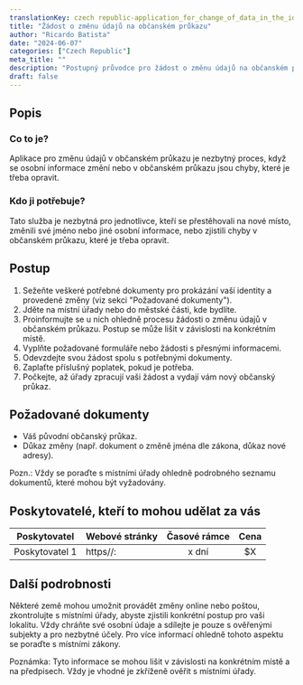 ```yaml
---
translationKey: czech republic-application_for_change_of_data_in_the_id_card
title: "Žádost o změnu údajů na občanském průkazu"
author: "Ricardo Batista"
date: "2024-06-07"
categories: ["Czech Republic"]
meta_title: ""
description: "Postupný průvodce pro žádost o změnu údajů na občanském průkazu"
draft: false
---
```


## Popis
### Co to je?
Aplikace pro změnu údajů v občanském průkazu je nezbytný proces, když se osobní informace změní nebo v občanském průkazu jsou chyby, které je třeba opravit.

### Kdo ji potřebuje?
Tato služba je nezbytná pro jednotlivce, kteří se přestěhovali na nové místo, změnili své jméno nebo jiné osobní informace, nebo zjistili chyby v občanském průkazu, které je třeba opravit.

## Postup
1. Sežeňte veškeré potřebné dokumenty pro prokázání vaší identity a provedené změny (viz sekci "Požadované dokumenty").
2. Jděte na místní úřady nebo do městské části, kde bydlíte.
3. Proinformujte se u nich ohledně procesu žádosti o změnu údajů v občanském průkazu. Postup se může lišit v závislosti na konkrétním místě.
4. Vyplňte požadované formuláře nebo žádosti s přesnými informacemi.
5. Odevzdejte svou žádost spolu s potřebnými dokumenty.
6. Zaplaťte příslušný poplatek, pokud je potřeba.
7. Počkejte, až úřady zpracují vaši žádost a vydají vám nový občanský průkaz.

## Požadované dokumenty
- Váš původní občanský průkaz.
- Důkaz změny (např. dokument o změně jména dle zákona, důkaz nové adresy).

Pozn.: Vždy se poraďte s místními úřady ohledně podrobného seznamu dokumentů, které mohou být vyžadovány.

## Poskytovatelé, kteří to mohou udělat za vás

| Poskytovatel    |     Webové stránky |     Časové rámce    |       Cena      |
| --------------- | ---------------    |  :-------------:    | :-------------: |
| Poskytovatel 1  |  https//:          |      x dní          |        $X       |

## Další podrobnosti
Některé země mohou umožnit provádět změny online nebo poštou, zkontrolujte s místními úřady, abyste zjistili konkrétní postup pro vaši lokalitu.
Vždy chráňte své osobní údaje a sdílejte je pouze s ověřenými subjekty a pro nezbytné účely. Pro více informací ohledně tohoto aspektu se poraďte s místními zákony.

Poznámka: Tyto informace se mohou lišit v závislosti na konkrétním místě a na předpisech. Vždy je vhodné je zkříženě ověřit s místními úřady.